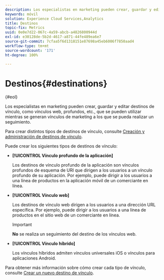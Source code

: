 ```yaml
---
description: Los especialistas en marketing pueden crear, guardar y editar destinos de vínculo, como vínculos web, profundos, etc., que se pueden utilizar mientras se generan vínculos de marketing a los que se pueda realizar un seguimiento.
keywords: móvil
solution: Experience Cloud Services,Analytics
title: Destinos
topic-fix: Metrics
uuid: 0e0e7d22-067c-4a59-abcb-a4826800944d
exl-id: e30128de-5b2d-4617-a871-44fe489ea6e7
source-git-commit: 7cfaa5f6d1318151e87698a45eb6006f7850aad4
workflow-type: tm+mt
source-wordcount: '171'
ht-degree: 100%

---
```


# Destinos{#destinations}

{#eol}

Los especialistas en marketing pueden crear, guardar y editar destinos de vínculo, como vínculos web, profundos, etc., que se pueden utilizar mientras se generan vínculos de marketing a los que se pueda realizar un seguimiento.

Para crear distintos tipos de destinos de vínculo, consulte [Creación y administración de destinos de vínculo](/help/using/acquisition-main/c-manage-link-destinations/c-manage-link-destinations.md).

Puede crear los siguientes tipos de destinos de vínculo:

* **[!UICONTROL Vínculo profundo de la aplicación]**

   Los destinos de vínculo profundo de la aplicación son vínculos profundos de esquema de URI que dirigen a los usuarios a un vínculo profundo de su aplicación. Por ejemplo, puede dirigir a los usuarios a una línea de productos en la aplicación móvil de un comerciante en línea.

* **[!UICONTROL Vínculo web]**

   Los destinos de vínculo web dirigen a los usuarios a una dirección URL específica. Por ejemplo, puede dirigir a los usuarios a una línea de productos en el sitio web de un comerciante en línea.

   >[!IMPORTANT]
   >
   >**No** se realiza un seguimiento del destino de los vínculos web.

* **[!UICONTROL Vínculo híbrido]**

   Los vínculos híbridos admiten vínculos universales iOS o vínculos para aplicaciones Android.

Para obtener más información sobre cómo crear cada tipo de vínculo, consulte  [Crear un nuevo destino de vínculo](/help/using/acquisition-main/c-manage-link-destinations/t-create-new-app-deep-link-destination.md).
